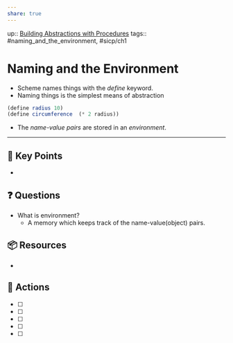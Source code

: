 ```yaml
---
share: true
---
```

up:: [Building Abstractions with Procedures](./Building%20Abstractions%20with%20Procedures.md)
tags:: #naming_and_the_environment, #sicp/ch1 

# Naming and the Environment

- Scheme names things with the *define* keyword. 
- Naming things is the simplest means of abstraction
```Scheme
(define radius 10)
(define circumference  (* 2 radius))
```
- The *name-value pairs* are stored in an *environment*.

---

## 🔑 Key Points
- 
## ❓ Questions
-  What is environment?
	- A memory which keeps track of the name-value(object) pairs.
## 📦 Resources
- 
## 🎯 Actions
- [ ] 
- [ ] 
- [ ] 
- [ ] 
- [ ] 